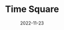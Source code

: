 ---
weight: 14
images:
- https://xdavidchen.com/zh-tw/p/%E5%9C%A8%E6%99%82%E4%BB%A3%E5%BB%A3%E5%A0%B4%E7%99%BE%E7%B1%B3%E8%A1%9D%E5%88%BA/ad-time-square_hub873f445ad48b7560f07448afcfbf6e0_9449564_1024x0_resize_q75_box.jpg
title: Time Square
date: 2022-11-23
tags:
- archive # all posts
- work
- shotoniphone
- street
- usa
- newyork
---